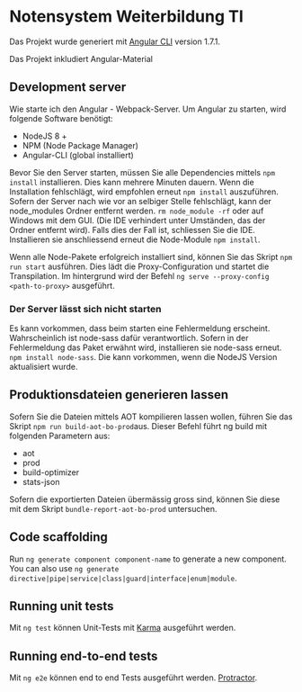 # Notensystem Weiterbildung TI

Das Projekt wurde generiert mit [Angular CLI](https://github.com/angular/angular-cli) version 1.7.1.

Das Projekt inkludiert Angular-Material


## Development server

Wie starte ich den Angular - Webpack-Server. 
Um Angular zu starten, wird folgende Software benötigt: 

* NodeJS 8 +
* NPM (Node Package Manager)
* Angular-CLI (global installiert) 

Bevor Sie den Server starten, müssen Sie alle Dependencies mittels `npm install` installieren. 
Dies kann mehrere Minuten dauern. 
Wenn die Installation fehlschlägt, wird empfohlen erneut `npm install` auszuführen. 
Sofern der Server nach wie vor an selbiger Stelle fehlschlägt, kann der node_modules Ordner entfernt werden.
`rm node_module -rf` oder auf Windows mit dem GUI. 
(Die IDE verhindert unter Umständen, das der Ordner entfernt wird). Falls dies der Fall ist, schliessen Sie die IDE. 
Installieren sie anschliessend erneut die Node-Module `npm install`. 

Wenn alle Node-Pakete erfolgreich installiert sind, können Sie das Skript `npm run start` ausführen. 
Dies lädt die Proxy-Configuration und startet die Transpilation. 
Im hintergrund wird der Befehl `ng serve --proxy-config <path-to-proxy>` ausgeführt. 


### Der Server lässt sich nicht starten
Es kann vorkommen, dass beim starten eine Fehlermeldung erscheint. 
Wahrscheinlich ist node-sass dafür verantwortlich. Sofern in der Fehlermeldung das Paket erwähnt wird, installieren sie node-sass erneut. `npm install node-sass`. Die kann vorkommen, wenn die NodeJS Version aktualisiert wurde. 

## Produktionsdateien generieren lassen

Sofern Sie die Dateien mittels AOT kompilieren lassen wollen, führen Sie das Skript `npm run build-aot-bo-prod`aus.
Dieser Befehl führt ng build mit folgenden Parametern aus: 
* aot
* prod
* build-optimizer
* stats-json

Sofern die exportierten Dateien übermässig gross sind, können Sie diese mit dem Skript `bundle-report-aot-bo-prod` untersuchen.

## Code scaffolding

Run `ng generate component component-name` to generate a new component. You can also use `ng generate directive|pipe|service|class|guard|interface|enum|module`.


## Running unit tests

Mit `ng test` können Unit-Tests mit [Karma](https://karma-runner.github.io) ausgeführt werden.

## Running end-to-end tests

Mit `ng e2e` können end to end Tests ausgeführt werden. [Protractor](http://www.protractortest.org/).
